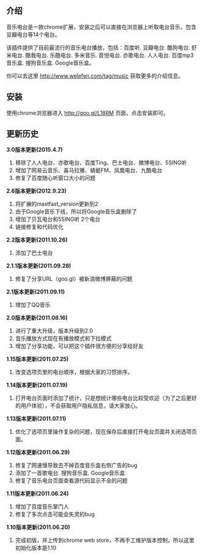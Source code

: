 ## 介绍
音乐电台是一款chrome扩展，安装之后可以直接在浏览器上听取电台音乐，包含豆瓣电台等14个电台。

该插件提供了目前最流行的音乐电台播放，包括：百度听. 豆瓣电台. 酷狗电台. 虾米电台. 酷我电台. 乐酷电台. 多米音乐. 音悦电台. 亦歌电台. 人人电台. 百度mp3音乐盒. 搜狗音乐盒. Google音乐盒。

你可以去这里 http://www.welefen.com/tag/music 获取更多的介绍信息。

## 安装

使用chrome浏览器进入 http://goo.gl/L18RM 页面，点击安装即可。

## 更新历史

**3.0版本更新(2015.4.7)**

1. 移除了人人电台、亦歌电台、百度Ting、巴士电台、微博电台、5SING听
2. 增加了网易云音乐、喜马拉雅、蜻蜓FM、凤凰电台、九酷电台
3. 修复了百度随心听窗口大小的问题

**2.6版本更新(2012.9.23)**

1. 将扩展的mastfast_version更新到2
2. 由于Google音乐下线，所以将Google音乐盒删除了
3. 增加了贝瓦电台和5SING听 2个电台
4. 链接修复和代码优化

**2.2版本更新(2011.10.26)**

1. 添加了巴士电台

**2.1.1版本更新(2011.09.28)**

1. 修复了分享URL（goo.gl）被新浪微博屏蔽的问题

**2.1版本更新(2011.09.11)**

1. 增加了QQ音乐

**2.0版本更新(2011.08.16)**

1. 进行了重大升级，版本升级到2.0
2. 音乐播放方式现在有播放模式和下拉模式
3. 增加了分享功能，可以把这个插件很方便的分享给好友

**1.15版本更新(2011.07.25)**

1. 改变选项页里的电台顺序，根据大家的习惯排序。 

**1.14版本更新(2011.07.19)** 

1. 打开电台页面时添加了统计，只是想统计哪些电台比较受欢迎（为了之后更好的用户体验），不会获取用户隐私信息，请大家放心。

**1.13版本更新(2011.07.11)** 

1. 优化了选项页里操作复杂的问题，现在保存后直接打开电台页面并关闭选项页面。

**1.12版本更新(2011.06.29)** 

1. 修复了网速慢导致去不掉百度音乐盒右侧广告的bug
2. 添加了一首歌电台. 搜狗音乐盒. Google音乐盒
3. 修复了音乐电台页面查看源代码显示不全的问题

**1.11版本更新(2011.06.24)**

1. 增加了百度音乐掌门人
2. 修复了多次点击可能会失灵的bug

**1.10版本更新(2011.06.20)**

1. 完成初版，并上传到chrome web store，不再手工维护版本控制，所以这里初始化版本是1.10
